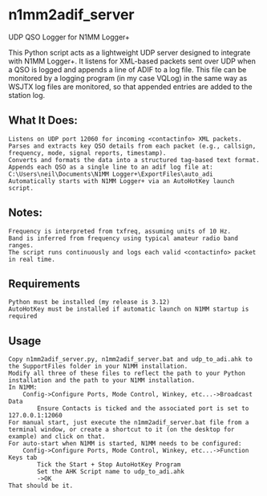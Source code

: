 # n1mm2adif_server
 UDP QSO Logger for N1MM Logger+

This Python script acts as a lightweight UDP server designed to integrate with N1MM Logger+. 
It listens for XML-based <contactinfo> packets sent over UDP when a QSO is logged and appends a line of ADIF to a log file.
This file can be monitored by a logging program (in my case VQLog) in the same way as WSJTX log files are monitored, so that 
appended entries are added to the station log.

## What It Does:
    Listens on UDP port 12060 for incoming <contactinfo> XML packets.
    Parses and extracts key QSO details from each packet (e.g., callsign, frequency, mode, signal reports, timestamp).
    Converts and formats the data into a structured tag-based text format.
    Appends each QSO as a single line to an adif log file at:
    C:\Users\neil\Documents\N1MM Logger+\ExportFiles\auto_adi
    Automatically starts with N1MM Logger+ via an AutoHotKey launch script.

## Notes:
    Frequency is interpreted from txfreq, assuming units of 10 Hz.
    Band is inferred from frequency using typical amateur radio band ranges.
    The script runs continuously and logs each valid <contactinfo> packet in real time.
    
## Requirements
    Python must be installed (my release is 3.12)
    AutoHotKey must be installed if automatic launch on N1MM startup is required
## Usage
    Copy n1mm2adif_server.py, n1mm2adif_server.bat and udp_to_adi.ahk to the SupportFiles folder in your N1MM installation.
    Modify all three of these files to reflect the path to your Python installation and the path to your N1MM installation.
    In N1MM:
        Config->Configure Ports, Mode Control, Winkey, etc...->Broadcast Data
            Ensure Contacts is ticked and the associated port is set to 127.0.0.1:12060
    For manual start, just execute the n1mm2adif_server.bat file from a terminal window, or create a shortcut to it (on the desktop for example) and click on that.
    For auto-start when N1MM is started, N1MM needs to be configured:
        Config->Configure Ports, Mode Control, Winkey, etc...->Function Keys tab
            Tick the Start + Stop AutoHotKey Program
            Set the AHK Script name to udp_to_adi.ahk
            ->OK
    That should be it.
 
